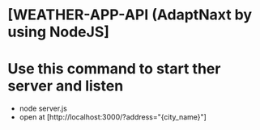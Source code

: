 # [WEATHER-APP-API (AdaptNaxt by using NodeJS]

# Use this command to start ther server and listen
 - node server.js
 - open at [http://localhost:3000/?address="{city_name}"]
